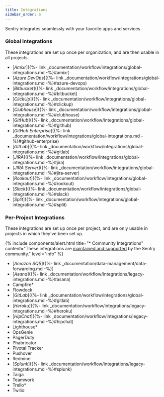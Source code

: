 ```yaml
---
title: Integrations
sidebar_order: 6
---
```


Sentry integrates seamlessly with your favorite apps and services.

### Global Integrations

These integrations are set up once per organization, and are then usable in all projects.

-   [_Amixr_]({%- link _documentation/workflow/integrations/global-integrations.md -%}#amixr)
-   [_Azure DevOps_]({%- link _documentation/workflow/integrations/global-integrations.md -%}#azure-devops)
-   [_Bitbucket_]({%- link _documentation/workflow/integrations/global-integrations.md -%}#bitbucket)
-   [_ClickUp_]({%- link _documentation/workflow/integrations/global-integrations.md -%}#clickup)
-   [_Clubhouse_]({%- link _documentation/workflow/integrations/global-integrations.md -%}#clubhouse)
-   [_GitHub_]({%- link _documentation/workflow/integrations/global-integrations.md -%}#github)
-   [_GitHub Enterprise_]({%- link _documentation/workflow/integrations/global-integrations.md -%}#github-enterprise)
-   [_GitLab_]({%- link _documentation/workflow/integrations/global-integrations.md -%}#gitlab)
-   [_JIRA_]({%- link _documentation/workflow/integrations/global-integrations.md -%}#jira)
-   [_JIRA Server_]({%- link _documentation/workflow/integrations/global-integrations.md -%}#jira-server)
-   [_Rookout_]({%- link _documentation/workflow/integrations/global-integrations.md -%}#rookout)
-   [_Slack_]({%- link _documentation/workflow/integrations/global-integrations.md -%}#slack)
-   [_Split_]({%- link _documentation/workflow/integrations/global-integrations.md -%}#split)


### Per-Project Integrations

These integrations are set up once per project, and are only usable in projects in which they've been set up. 

{% include components/alert.html
  title="* Community Integrations"
  content="These integrations are [maintained and supported](https://forum.sentry.io) by the Sentry community."
  level="info"
%}

-   [_Amazon SQS_]({%- link _documentation/data-management/data-forwarding.md -%})
-   [_Asana_]({%- link _documentation/workflow/integrations/legacy-integrations.md -%}#asana)
-   Campfire*
-   Flowdock
-   [_GitLab_]({%- link _documentation/workflow/integrations/global-integrations.md -%}#gitlab)
-   [_Heroku_]({%- link _documentation/workflow/integrations/legacy-integrations.md -%}#heroku)
-   [_HipChat_]({%- link _documentation/workflow/integrations/legacy-integrations.md -%}#hipchat)
-   Lighthouse*
-   OpsGenie
-   PagerDuty
-   Phabricator
-   Pivotal Tracker
-   Pushover
-   Redmine
-   [_Splunk_]({%- link _documentation/workflow/integrations/legacy-integrations.md -%}#splunk)
-   Taiga
-   Teamwork
-   Trello*
-   Twilio